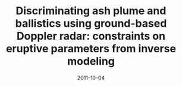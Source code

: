 ---
type: talk
authors: ['Sébastien Valade', 'F. Donnadieu', 'A. Augier', 'M. Gouhier']
title: "Discriminating ash plume and ballistics using ground-based Doppler radar: constraints on eruptive parameters from inverse modeling"
event: London Geological Society, William Smith Meeting "Remote sensing of volcanoes & volcanic processes - integrating observation & modeling"
event_url: None
location: None
address:
  city: London
  country: England
date: 2011-10-04
date_end: 2011-10-05
all_day: True
---